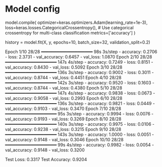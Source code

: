 # Model config

model.compile(
    optimizer=keras.optimizers.Adam(learning_rate=1e-3),
    loss=keras.losses.CategoricalCrossentropy(),  # Use categorical crossentropy for multi-class classification
    metrics=['accuracy']
)

history = model.fit(X, y, epochs=10, batch_size=32, validation_split=0.2)

Epoch 1/10
28/28 ━━━━━━━━━━━━━━━━━━━━ 98s 3s/step - accuracy: 0.2706 - loss: 2.3731 - val_accuracy: 0.6457 - val_loss: 1.0870
Epoch 2/10
28/28 ━━━━━━━━━━━━━━━━━━━━ 147s 4s/step - accuracy: 0.7249 - loss: 0.8151 - val_accuracy: 0.8430 - val_loss: 0.5092
Epoch 3/10
28/28 ━━━━━━━━━━━━━━━━━━━━ 136s 3s/step - accuracy: 0.9002 - loss: 0.3011 - val_accuracy: 0.8744 - val_loss: 0.4451
Epoch 4/10
28/28 ━━━━━━━━━━━━━━━━━━━━ 142s 3s/step - accuracy: 0.9520 - loss: 0.1603 - val_accuracy: 0.8744 - val_loss: 0.4380
Epoch 5/10
28/28 ━━━━━━━━━━━━━━━━━━━━ 147s 4s/step - accuracy: 0.9838 - loss: 0.0673 - val_accuracy: 0.9058 - val_loss: 0.2993
Epoch 6/10
28/28 ━━━━━━━━━━━━━━━━━━━━ 136s 3s/step - accuracy: 0.9821 - loss: 0.0449 - val_accuracy: 0.9103 - val_loss: 0.3470
Epoch 7/10
28/28 ━━━━━━━━━━━━━━━━━━━━ 95s 3s/step - accuracy: 0.9994 - loss: 0.0076 - val_accuracy: 0.9193 - val_loss: 0.3269
Epoch 8/10
28/28 ━━━━━━━━━━━━━━━━━━━━ 140s 3s/step - accuracy: 0.9975 - loss: 0.0106 - val_accuracy: 0.9238 - val_loss: 0.3215
Epoch 9/10
28/28 ━━━━━━━━━━━━━━━━━━━━ 143s 3s/step - accuracy: 1.0000 - loss: 0.0051 - val_accuracy: 0.9148 - val_loss: 0.3046
Epoch 10/10
28/28 ━━━━━━━━━━━━━━━━━━━━ 99s 4s/step - accuracy: 0.9982 - loss: 0.0054 - val_accuracy: 0.9148 - val_loss: 0.3200

Test Loss: 0.3317
Test Accuracy: 0.9204